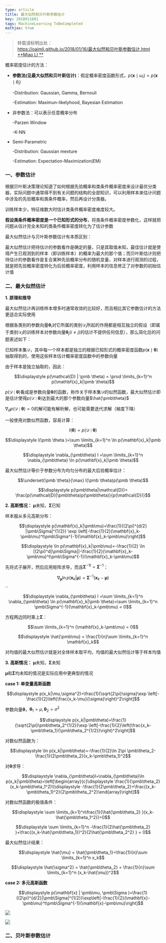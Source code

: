 ```yaml
---
type: article
title: 最大似然和贝叶斯参数估计
key: 2018011601
tags: MachineLearning ToBeCompleted
mathjax: true
---
```


>转载请标明出处：  
>https://oaimli.github.io/2018/01/16/最大似然和贝叶斯参数估计.html [**Miao LI **]([https://oaimli.github.io/2017/01/16/%E6%9C%80%E5%A4%A7%E4%BC%BC%E7%84%B6%E5%92%8C%E8%B4%9D%E5%8F%B6%E6%96%AF%E5%8F%82%E6%95%B0%E4%BC%B0%E8%AE%A1.html](https://oaimli.github.io/2017/01/16/最大似然和贝叶斯参数估计.html))

概率密度估计的方法：

- **参数法(见最大似然和贝叶斯估计)**：假定概率密度函数形式，$p(\mathbf{x} \mid \omega_i) = p(\mathbf{x} \mid \theta_i)$

  -Distribution: Gaussian, Gamma, Bernouli

  -Estimation: Maximun-likelyhood, Bayesian Estimation

- 非参数法：可以表示任意概率分布

  -Parzen Window

  -K-NN

- Semi-Parametric

  -Distribution: Gaussian mexture

  -Estimation: Expectation-Maximization(EM)

### [](#header-1)一、参数估计

根据贝叶斯决策理论知道了如何根据先验概率和类条件概率密度来设计最优分类器，实际问题中通常得不到有关问题的结构的全部知识，可以利用样本来估计问题中涉及的先验概率和类条件概率，然后再设计分类器。

训练样本少，特征维数大时估计类条件概率密度难度较大。

**假设类条件概率密度是一个已知形式的分布**，将类条件概率密度参数化，这样就把问题从估计完全未知的类条件概率密度转化为了估计参数

最大似然估计与贝叶斯参数估计有本质区别：

最大似然估计把待估计的参数看作是确定的量，只是其取值未知，最佳估计就是使得产生已观测到的样本（即训练样本）的概率为最大的那个值；而贝叶斯估计则把待估计的参数看作是复合某种先验概率分布的随机变量，对样本进行观测的过程，就是把先验概率密度转化为后验概率密度，利用样本的信息修正了对参数的初始估计值

### [](#header-2)二、最大似然估计

**1. 原理和推导**

最大似然估计再训练样本增多时通常收敛的比较好，而且相比其它参数估计的方法更适合实际使用

根据各类别的参数向量$\pmb \theta_i$对它所属的类别$\mathcal{D}_i$所起的作用都是相互独立的假设（即属于类别$\mathcal{D}_i$的训练样本对参数向量$\pmb \theta_j(i \neq j)$的估计不提供任何信息），那么简化后的问题表述如下：

已知样本集$\mathcal{D}$，其中每一个样本都是独立的根据已知形式的概率密度函数$p(\mathbf{x} \mid \pmb \theta)$抽取得到的，使用这些样本估计概率密度函数中的参数向量

由于样本是独立抽取的，因此：

$$\displaystyle p(\mathcal{D} | \pmb \theta) = \prod \limits_{k=1}^n p(\mathbf{x}_k|\pmb \theta)$$

$p(\mathcal{D} \mid \pmb \theta)$看成是参数向量$\pmb \theta$的函数，称作关于样本集$\mathcal{D}$的似然函数，最大似然估计即是估计使得$p(\mathcal{D} \mid \pmb \theta)$达到最大的那个参数向量$\hat{\pmb\theta}$

$\nabla_\theta p(\mathcal{D} \mid \pmb \theta)=0$的解可能有解析解，也可能需要迭代求解（梯度下降）

一般使用对数似然函数，容易计算：

$$l(\pmb \theta) = p(\mathcal{D} \mid \pmb \theta)$$

$$\displaystyle l(\pmb \theta )=\sum \limits_{k=1}^n \ln p(\mathbf{x}_k|\pmb \theta)$$

$$\displaystyle \nabla_{\pmb\theta} l =\sum \limits_{k=1}^n \nabla_{\pmb\theta} \ln p(\mathbf{x}_k|\pmb \theta)$$

最大似然估计等价于参数分布为均匀分布的最大后验概率估计：

$$\underset{\pmb \theta}{\max} l(\pmb \theta)p(\pmb \theta)$$

$$\displaystyle p(\pmb\theta|\mathcal{D})= \frac{p(\mathcal{D}|\pmb\theta)p(\pmb\theta)}{p(\mathcal{D})}$$

**2. 高斯情况：** $\pmb \mu$未知，$\pmb \Sigma$已知

样本服从多元高斯分布：

$$\displaystyle p(\mathbf{x}_k|\pmb\mu)=\frac{1}{(2\pi)^{d/2} |\pmb\Sigma|^{1/2}} \exp \left[-\frac{1}{2}(\mathbf{x}_k-\pmb\mu)^t\pmb\Sigma^{-1}(\mathbf{x}_k-\pmb\mu)\right]$$

$$\displaystyle \ln p(\mathbf{x}_k|\pmb\mu)=-\frac{1}{2} \ln [(2\pi)^d|\pmb\Sigma|]-\frac{1}{2}(\mathbf{x}_k-\pmb\mu)^t\pmb\Sigma^{-1}(\mathbf{x}_k-\pmb\mu)$$

先将式子展开，然后应用矩阵求导，而且${\pmb\Sigma^{-1}}^t = \pmb\Sigma^{-1}$：

$$\displaystyle \nabla_{\pmb\mu} \ln p(\mathbf{x}_k|\pmb\mu) =  \pmb\Sigma^{-1}(\mathbf{x}_k-\pmb\mu)$$

``$$\displaystyle \nabla_{\pmb\theta} l =\sum \limits_{k=1}^n \nabla_{\pmb\theta} \ln p(\mathbf{x}_k|\pmb \theta)=\sum \limits_{k=1}^n \pmb\Sigma^{-1}(\mathbf{x}_k-\pmb\mu) = 0$$

方程两边同时乘上$\pmb\Sigma$：

$$\sum \limits_{k=1}^n (\mathbf{x}_k-\pmb\mu) = 0$$

$$\displaystyle \hat{\pmb\mu} = \frac{1}{n}\sum \limits_{k=1}^n \mathbf{x}_k$$

对均值的最大似然估计就是对全体样本取平均，均值的最大似然估计等于样本均值

**3. 高斯情况：** $\pmb \mu$未知，$\pmb \Sigma$未知

$\pmb \mu$和$\pmb \Sigma$均未知的情况是实际应用中更典型的情况

**case 1: 单变量高斯函数**

$$\displaystyle p(x_k|\mu,\sigma^2)=\frac{1}{\sqrt{2\pi}\sigma}\exp \left[-\frac{1}{2}\left(\frac{x_k-\mu}{\sigma}\right)^2\right]$$

参数向量$\pmb\theta$，$\pmb\theta_1=\mu, \pmb\theta_2=\sigma^2$

$$\displaystyle p(x_k|\pmb\theta)=\frac{1}{\sqrt{2\pi}\pmb\theta_2^{1/2}}\exp \left[-\frac{1}{2}\left(\frac{x_k-\pmb\theta_1}{\pmb\theta_2^{1/2}}\right)^2\right]$$

对数似然函数为：

$$\displaystyle \ln p(x_k|\pmb\theta)=-\frac{1}{2}\ln 2\pi \pmb\theta_2-\frac{1}{2\pmb\theta_2}(x_k-\pmb\theta_1)^2$$

对$\pmb\theta$求导：

$$\displaystyle \nabla_{\pmb\theta}l=\nabla_{\pmb\theta}\ln p(x_k|\pmb\theta)=\left[\begin{array}{c}\displaystyle \frac{1}{\pmb\theta_2}(x_k-\pmb\theta_1^2)\\\displaystyle -\frac{1}{2\pmb\theta_2}+\frac{(x_k-\pmb\theta_1)^2}{2\pmb\theta_2^2}\end{array}\right]$$

对数似然函数的极值条件：

$$\displaystyle \sum \limits_{k=1}^n\frac{1}{\hat{\pmb\theta_2} }(x_k-\hat{\pmb\theta_1^2})=0$$

$$\displaystyle \sum \limits_{k=1}^n -\frac{1}{2\hat{\pmb\theta_2} }+\frac{(x_k-\hat{\pmb\theta_1})^2}{2\hat{\pmb\theta_2^2} } = 0$$

最大似然估计结果：

$$\displaystyle \hat{\mu} = \hat{\pmb\theta_1}=\frac{1}{n}\sum \limits_{k=1}^n x_k$$

$$\displaystyle \hat{\sigma^2} = \hat{\pmb\theta_2} = \frac{1}{n}\sum \limits_{k=1}^n (x_k-\hat{\mu})^2$$

**case 2: 多元高斯函数**

$$\displaystyle p(\mathbf{x} | \pmb\mu, \pmb\Sigma )=\frac{1}{(2\pi)^{d/2}|\pmb\Sigma|^{1/2}}\exp\left[-\frac{1}{2}(\mathbf{x}-\pmb\mu)^t\pmb\Sigma^{-1}(\mathbf{x}-\pmb\mu)\right]$$

![](https://ws3.sinaimg.cn/large/006tNc79ly1fnrir8ohrfj31120jcad4.jpg)

![](https://ws4.sinaimg.cn/large/006tNc79ly1fnriri5m4cj311613w0z4.jpg)

### [](#header-3)二、贝叶斯参数估计
